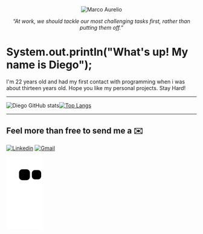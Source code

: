 
<p align="center">
  <img align="center" src="https://www.awebic.com/wp-content/uploads/2018/06/20180621-marco-aurelio.jpg" alt="Marco Aurelio">
  <br>
  <p align="center">
  <em>“At work, we should tackle our most challenging tasks first, rather than putting them off.”</em>
  </p>
</p>

<h1>System.out.println("What's up! My name is Diego");</h1>
<p> I'm 22 years old and had my first contact with programming when i was about thirteen years old. Hope you like my personal projects. Stay Hard!</p>

___

![Diego GitHub stats](https://github-readme-stats.vercel.app/api?username=diegotrevisancc&show_icons=true&theme=transparent&hide_border=true)[![Top Langs](https://github-readme-stats.vercel.app/api/top-langs/?username=diegotrevisancc&layout=compact)](https://github.com/anuraghazra/github-readme-stats)

____

 
 <h2> Feel more than free to send me a ✉️ </h2>
                                                                                                   
[![Linkedin](https://img.shields.io/badge/LinkedIn-0077B5?style=for-the-badge&logo=linkedin&logoColor=white)](https://www.linkedin.com/in/diego-trevisan-cc/)
[![Gmail](https://img.shields.io/badge/Gmail-D14836?style=for-the-badge&logo=gmail&logoColor=white)](mailto:diego.trevisan.cc@gmail.com)
 

![snake gif](https://github.com/diegotrevisancc/diegotrevisancc/blob/output/github-contribution-grid-snake.svg)
